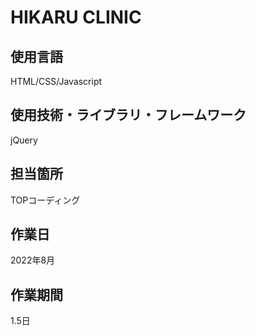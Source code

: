 # HIKARU CLINIC

## 使用言語
HTML/CSS/Javascript
## 使用技術・ライブラリ・フレームワーク
jQuery
## 担当箇所
TOPコーディング
## 作業日
2022年8月
## 作業期間
1.5日
